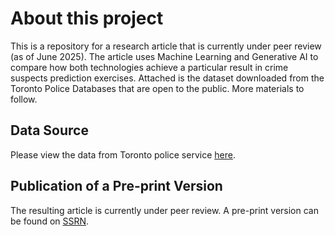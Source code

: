 # About this project
This is a repository for a research article that is currently under peer review (as of June 2025). The article uses Machine Learning and Generative AI to compare how both technologies achieve a particular result in crime suspects prediction exercises. Attached is the dataset downloaded from the Toronto Police Databases that are open to the public. More materials to follow.

## Data Source
Please view the data from Toronto police service [here](https://data.torontopolice.on.ca/datasets/TorontoPS::arrests-and-strip-searches-rbdc-arr-tbl-001/about).


## Publication of a Pre-print Version
The resulting article is currently under peer review. A pre-print version can be found on [SSRN](https://papers.ssrn.com/sol3/papers.cfm?abstract_id=5118289).
